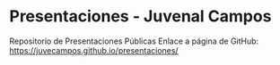# Presentaciones - Juvenal Campos

Repositorio de Presentaciones Públicas
Enlace a página de GitHub: https://juvecampos.github.io/presentaciones/
